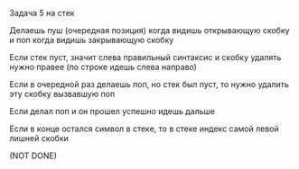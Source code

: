 Задача 5 на стек

Делаешь пуш (очередная позиция) когда видишь открывающую скобку и поп когда видишь закрывающую скобку

Если стек пуст, значит слева правильный синтаксис и скобку удалять нужно правее (по строке идешь слева направо)

Если в очередной раз делаешь поп, но стек был пуст, то нужно удалить эту скобку вызвавшую поп

Если делал поп и он прошел успешно идешь дальше

Если в конце остался символ в стеке, то в стеке индекс самой левой лишней скобки

(NOT DONE)